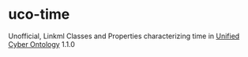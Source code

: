# uco-time

Unofficial, Linkml Classes and Properties characterizing time in [Unified Cyber Ontology](https://unifiedcyberontology.org/) 1.1.0


